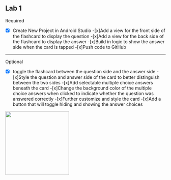 Lab 1
-------
Required
-[x] Create New Project in Android Studio
-[x]Add a view for the front side of the flashcard to display the question
-[x]Add a view for the back side of the flashcard to display the answer
-[x]Build in logic to show the answer side when the card is tapped
-[x]Push code to GitHub

-------
Optional
-[x] toggle the flashcard between the question side and the answer side
-[x]Style the question and answer side of the card to better distinguish between the two sides
-[x]Add selectable multiple choice answers beneath the card
-[x]Change the background color of the multiple choice answers when clicked to indicate whether the question was answered correctly
-[x]Further customize and style the card
-[x]Add a button that will toggle hiding and showing the answer choices

<img src="http://recordit.co/8rzOq8d7mI" width=200><br>